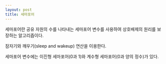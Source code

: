 ```yaml
---
layout: post
title: 세마포어
---
```


세마포어란 공유 자원의 수를 나타내는 세마포어 변수를 사용하여 상호배제의 원리를 보장하는 알고리즘이다.

잠자기와 깨우기(sleep and wakeup) 연산을 이용한다.

세마포어 변수에는 이진형 세마포어(0과 1)와 계수형 세마포어(0과 양의 정수)가 있다.

